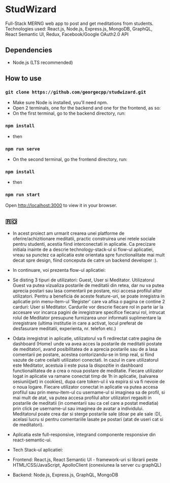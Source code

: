 # StudWizard
Full-Stack MERNG web app to post and get meditations from students. Technologies used: React.js, Node.js, Express.js, MongoDB, GraphQL, React Semantic UI, Redux, Facebook/Google OAuth2.0 API

## Dependencies
- Node.js (LTS recommended) 

## How to use 
### `git clone https://github.com/georgecpp/studwizard.git`
- Make sure Node is installed, you'll need npm.
- Open 2 terminals, one for the backend and one for the frontend, as so:
- On the first terminal, go to the backend directory, run:
### `npm install`
- then
### `npm run serve`

- On the second terminal, go the frontend directory, run:
### `npm install`
- then
### `npm run start`
Open [http://localhost:3000](http://localhost:3000) to view it in your browser.

## 🇷🇴

- In acest proiect am urmarit crearea unei platforme de oferire/achizitionare meditatii, practic construirea unei retele sociale pentru studenti, acestia fiind interconectati in aplicatie. Ca precizare initiala inainte de a descrie technology-stack-ul si flow-ul aplicatiei, vreau sa punctez ca aplicatia este orientata spre functionalitate mai mult decat spre design, fiind conceputa de catre un backend developer :).

- In continuare, voi prezenta flow-ul aplicatiei:
- Se disting 3 tipuri de utilizatori: Guest, User si Meditator. Utilizatorul Guest va putea vizualiza postarile de meditatii din retea, dar nu va putea aprecia postari sau lasa comentarii pe postare, nici accesa profilul altor utilizatori. Pentru a beneficia de aceste feature-uri, se poate inregistra in aplicatie prin menu-item-ul 'Register' care va afisa o pagina ce contine 2 carduri: User si Meditator. Cardurile vor descrie fiecare rol in parte iar la accesare vor incarca pagini de inregistrare specifice fiecarui rol, intrucat rolul de Meditator presupune furnizarea unor informatii suplimentare la inregistrare (ultima institutie in care a activat, locul preferat de desfasurare meditatii, experienta, nr. telefon etc.)
- Odata inregistrat in aplicatie, utilizatorul va fi redirectat catre pagina de dashboard (Home) unde va avea acces la postarile de meditatii postate de meditatori, avand posibilitatea de a aprecia postarile sau de a lasa comentarii pe postare, acestea contorizandu-se in timp real, si fiind vazute de catre ceilalti utilizatori conectati. In cazul in care utilizatorul este Meditator, acestuia ii este pusa la dispozitie in dashboard functionalitatea de a crea o noua postare de meditatie. Fiecare utilizator logat in aplicatie va ramane conectat timp de 1h in aplicatie, (salvarea sesiunii(jwt) in cookies), dupa care token-ul ii va expira si va fi nevoie de o noua logare. Fiecare utilizator conectat in aplicatie va putea accesa profilul sau prin menu-item-ul cu username-ul si imaginea sa de profil, si mai mult de atat, va putea accesa profilul altor utilizatori regasiti in postarile de meditatii (in comentarii sau ca cel care a postat mediatia) prin click pe username-ul sau imaginea de avatar a individului. Meditatorul poate crea dar si sterge postarile sale (doar pe ale sale :D), acelasi lucru si pentru comentariile lasate pe postari (atat de useri cat si de meditatori). 
- Aplicatia este full-responsive, integrand componente responsive din react-semantic-ui.
- Tech Stack-ul aplicatiei:
- Frontend: React.js, React Semantic UI - framework-uri si librarii peste HTML/CSS/JavaScript, ApolloClient (conexiunea la server cu graphQL)
- Backend: Node.js, Express.js, GraphQL, MongoDB

